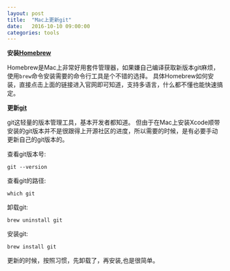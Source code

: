 ```yaml
---
layout: post
title:  "Mac上更新git"
date:   2016-10-10 09:00:00
categories: tools
---
```

**安装[Homebrew](http://brew.sh/)**

Homebrew是Mac上非常好用套件管理器，如果嫌自己编译获取新版本git麻烦，使用`brew`命令安装需要的命令行工具是个不错的选择。
具体Homebrew如何安装，直接点击上面的链接进入官网即可知道，支持多语言，什么都不懂也能快速搞定。

**更新[git](https://github.com/git/git)**

git这轻量的版本管理工具，基本开发者都知道。
但由于在Mac上安装Xcode顺带安装的git版本并不是很跟得上开源社区的进度，所以需要的时候，是有必要手动更新自己的git版本的。

查看git版本号:

`git --version`

查看git的路径:

`which git`

卸载git:

`brew uninstall git`

安装git:

`brew install git`

更新的时候，按照习惯，先卸载了，再安装,也是很简单。
